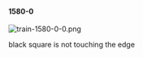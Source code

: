 #### 1580-0
![train-1580-0-0.png](https://github.com/lil-lab/nlvr/raw/master/nlvr/train/images/29/train-1580-0-0.png "train-1580-0-0.png")

black square is not touching the edge